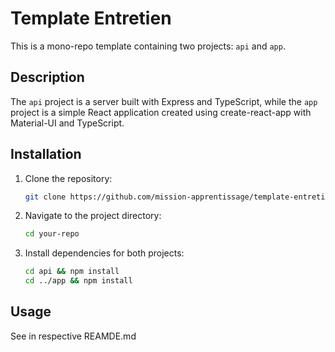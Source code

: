 # Template Entretien

This is a mono-repo template containing two projects: `api` and `app`.

## Description

The `api` project is a server built with Express and TypeScript, while the `app` project is a simple React application created using create-react-app with Material-UI and TypeScript.

## Installation

1. Clone the repository:
   ```bash
   git clone https://github.com/mission-apprentissage/template-entretien.git
   ```
2. Navigate to the project directory:
   ```bash
   cd your-repo
   ```
3. Install dependencies for both projects:
   ```bash
   cd api && npm install
   cd ../app && npm install
   ```

## Usage

See in respective REAMDE.md
